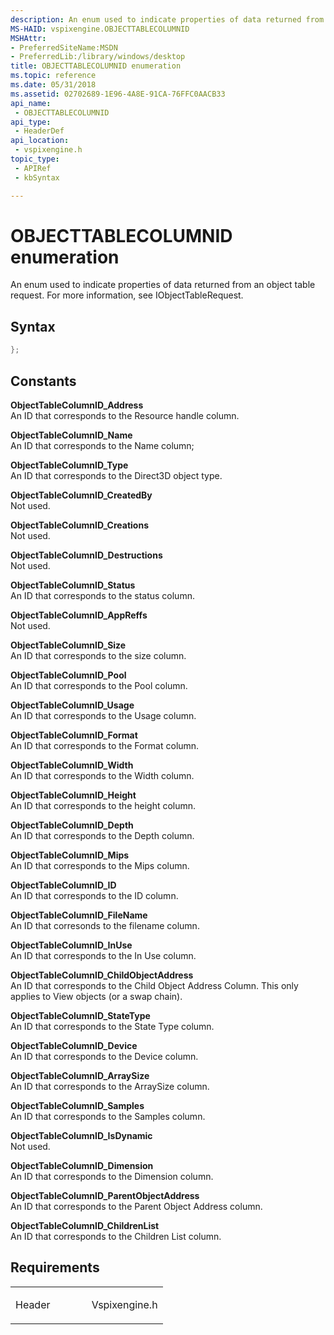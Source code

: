 ```yaml
---
description: An enum used to indicate properties of data returned from an object table request. For more information, see IObjectTableRequest.
MS-HAID: vspixengine.OBJECTTABLECOLUMNID
MSHAttr:
- PreferredSiteName:MSDN
- PreferredLib:/library/windows/desktop
title: OBJECTTABLECOLUMNID enumeration
ms.topic: reference
ms.date: 05/31/2018
ms.assetid: 02702689-1E96-4A8E-91CA-76FFC0AACB33
api_name: 
 - OBJECTTABLECOLUMNID
api_type: 
 - HeaderDef
api_location: 
 - vspixengine.h
topic_type: 
 - APIRef
 - kbSyntax

---
```


# <span id="vspixengine.objecttablecolumnid"></span>OBJECTTABLECOLUMNID enumeration

An enum used to indicate properties of data returned from an object table request. For more information, see IObjectTableRequest.

## Syntax


```C++
};
```

## Constants

<span id="ObjectTableColumnID_Address"></span><span id="objecttablecolumnid_address"></span><span id="OBJECTTABLECOLUMNID_ADDRESS"></span>**ObjectTableColumnID\_Address**  
An ID that corresponds to the Resource handle column.

<span id="ObjectTableColumnID_Name"></span><span id="objecttablecolumnid_name"></span><span id="OBJECTTABLECOLUMNID_NAME"></span>**ObjectTableColumnID\_Name**  
An ID that corresponds to the Name column;

<span id="ObjectTableColumnID_Type"></span><span id="objecttablecolumnid_type"></span><span id="OBJECTTABLECOLUMNID_TYPE"></span>**ObjectTableColumnID\_Type**  
An ID that corresponds to the Direct3D object type.

<span id="ObjectTableColumnID_CreatedBy"></span><span id="objecttablecolumnid_createdby"></span><span id="OBJECTTABLECOLUMNID_CREATEDBY"></span>**ObjectTableColumnID\_CreatedBy**  
Not used.

<span id="ObjectTableColumnID_Creations"></span><span id="objecttablecolumnid_creations"></span><span id="OBJECTTABLECOLUMNID_CREATIONS"></span>**ObjectTableColumnID\_Creations**  
Not used.

<span id="ObjectTableColumnID_Destructions"></span><span id="objecttablecolumnid_destructions"></span><span id="OBJECTTABLECOLUMNID_DESTRUCTIONS"></span>**ObjectTableColumnID\_Destructions**  
Not used.

<span id="ObjectTableColumnID_Status"></span><span id="objecttablecolumnid_status"></span><span id="OBJECTTABLECOLUMNID_STATUS"></span>**ObjectTableColumnID\_Status**  
An ID that corresponds to the status column.

<span id="ObjectTableColumnID_AppReffs"></span><span id="objecttablecolumnid_appreffs"></span><span id="OBJECTTABLECOLUMNID_APPREFFS"></span>**ObjectTableColumnID\_AppReffs**  
Not used.

<span id="ObjectTableColumnID_Size"></span><span id="objecttablecolumnid_size"></span><span id="OBJECTTABLECOLUMNID_SIZE"></span>**ObjectTableColumnID\_Size**  
An ID that corresponds to the size column.

<span id="ObjectTableColumnID_Pool"></span><span id="objecttablecolumnid_pool"></span><span id="OBJECTTABLECOLUMNID_POOL"></span>**ObjectTableColumnID\_Pool**  
An ID that corresponds to the Pool column.

<span id="ObjectTableColumnID_Usage"></span><span id="objecttablecolumnid_usage"></span><span id="OBJECTTABLECOLUMNID_USAGE"></span>**ObjectTableColumnID\_Usage**  
An ID that corresponds to the Usage column.

<span id="ObjectTableColumnID_Format"></span><span id="objecttablecolumnid_format"></span><span id="OBJECTTABLECOLUMNID_FORMAT"></span>**ObjectTableColumnID\_Format**  
An ID that corresponds to the Format column.

<span id="ObjectTableColumnID_Width"></span><span id="objecttablecolumnid_width"></span><span id="OBJECTTABLECOLUMNID_WIDTH"></span>**ObjectTableColumnID\_Width**  
An ID that corresponds to the Width column.

<span id="ObjectTableColumnID_Height"></span><span id="objecttablecolumnid_height"></span><span id="OBJECTTABLECOLUMNID_HEIGHT"></span>**ObjectTableColumnID\_Height**  
An ID that corresponds to the height column.

<span id="ObjectTableColumnID_Depth"></span><span id="objecttablecolumnid_depth"></span><span id="OBJECTTABLECOLUMNID_DEPTH"></span>**ObjectTableColumnID\_Depth**  
An ID that corresponds to the Depth column.

<span id="ObjectTableColumnID_Mips"></span><span id="objecttablecolumnid_mips"></span><span id="OBJECTTABLECOLUMNID_MIPS"></span>**ObjectTableColumnID\_Mips**  
An ID that corresponds to the Mips column.

<span id="ObjectTableColumnID_ID"></span><span id="objecttablecolumnid_id"></span><span id="OBJECTTABLECOLUMNID_ID"></span>**ObjectTableColumnID\_ID**  
An ID that corresponds to the ID column.

<span id="ObjectTableColumnID_FileName"></span><span id="objecttablecolumnid_filename"></span><span id="OBJECTTABLECOLUMNID_FILENAME"></span>**ObjectTableColumnID\_FileName**  
An ID that corresonds to the filename column.

<span id="ObjectTableColumnID_InUse"></span><span id="objecttablecolumnid_inuse"></span><span id="OBJECTTABLECOLUMNID_INUSE"></span>**ObjectTableColumnID\_InUse**  
An ID that corresponds to the In Use column.

<span id="ObjectTableColumnID_ChildObjectAddress"></span><span id="objecttablecolumnid_childobjectaddress"></span><span id="OBJECTTABLECOLUMNID_CHILDOBJECTADDRESS"></span>**ObjectTableColumnID\_ChildObjectAddress**  
An ID that corresponds to the Child Object Address Column. This only applies to View objects (or a swap chain).

<span id="ObjectTableColumnID_StateType"></span><span id="objecttablecolumnid_statetype"></span><span id="OBJECTTABLECOLUMNID_STATETYPE"></span>**ObjectTableColumnID\_StateType**  
An ID that corresponds to the State Type column.

<span id="ObjectTableColumnID_Device"></span><span id="objecttablecolumnid_device"></span><span id="OBJECTTABLECOLUMNID_DEVICE"></span>**ObjectTableColumnID\_Device**  
An ID that corresponds to the Device column.

<span id="ObjectTableColumnID_ArraySize"></span><span id="objecttablecolumnid_arraysize"></span><span id="OBJECTTABLECOLUMNID_ARRAYSIZE"></span>**ObjectTableColumnID\_ArraySize**  
An ID that corresponds to the ArraySize column.

<span id="ObjectTableColumnID_Samples"></span><span id="objecttablecolumnid_samples"></span><span id="OBJECTTABLECOLUMNID_SAMPLES"></span>**ObjectTableColumnID\_Samples**  
An ID that corresponds to the Samples column.

<span id="ObjectTableColumnID_IsDynamic"></span><span id="objecttablecolumnid_isdynamic"></span><span id="OBJECTTABLECOLUMNID_ISDYNAMIC"></span>**ObjectTableColumnID\_IsDynamic**  
Not used.

<span id="ObjectTableColumnID_Dimension"></span><span id="objecttablecolumnid_dimension"></span><span id="OBJECTTABLECOLUMNID_DIMENSION"></span>**ObjectTableColumnID\_Dimension**  
An ID that corresponds to the Dimension column.

<span id="ObjectTableColumnID_ParentObjectAddress"></span><span id="objecttablecolumnid_parentobjectaddress"></span><span id="OBJECTTABLECOLUMNID_PARENTOBJECTADDRESS"></span>**ObjectTableColumnID\_ParentObjectAddress**  
An ID that corresponds to the Parent Object Address column.

<span id="ObjectTableColumnID_ChildrenList"></span><span id="objecttablecolumnid_childrenlist"></span><span id="OBJECTTABLECOLUMNID_CHILDRENLIST"></span>**ObjectTableColumnID\_ChildrenList**  
An ID that corresponds to the Children List column.

## Requirements

<table><colgroup><col style="width: 50%" /><col style="width: 50%" /></colgroup><tbody><tr class="odd"><td><p>Header</p></td><td>Vspixengine.h</td></tr></tbody></table>

 

 



